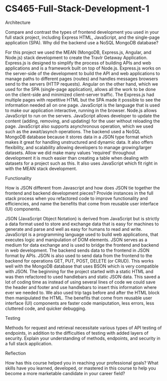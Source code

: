 # CS465-Full-Stack-Development-1
Architecture

Compare and contrast the types of frontend development you used in your full stack project, including Express HTML, JavaScript, and the single-page application (SPA).
Why did the backend use a NoSQL MongoDB database?

For this project we used the MEAN (MongoDB, Express.js, Angular, and Node.js) stack development to create the Travlr Getaway Application. Express.js is designed to simplify the process of building APIs and web applications and is a framework built on top of Node.js. Express.js works on the server-side of the development to build the API and web applications to manage paths to different pages (routes) and handles messages browsers send to the servers (HTTP requests). Angular on the other hand, which we used for the SPA (single-page application), allows all the work to be done on the client-side and minimized client-server traffic. The Express.js had multiple pages with repetitive HTML but the SPA made it possible to see the information needed all on one page. JavaScript is the language that is used to make our application interactive, running in the browser. Node.js allows JavaScript to run on the servers. JavaScript allows developer to update the content (adding, removing, and updating) for the user without reloading the page. JavaScript also supports asynchronous operation, which we used such as the await/asynch operations. The backend used a NoSQL MongoDB database because it stores data in a JSON type format which makes it great for handling unstructured and dynamic data. It also offers flexibility, and scalability allowing developers to manage growing/larger datasets. Allow we did make many values 'required' throughout development it is much easier than creating a table when dealing with datasets for a project such as this. It also uses JavaScript which fit right in with the MEAN stack development. 


Functionality

How is JSON different from Javascript and how does JSON tie together the frontend and backend development pieces?
Provide instances in the full stack process when you refactored code to improve functionality and efficiencies, and name the benefits that come from reusable user interface (UI) components.

JSON (JavaScript Object Notation) is derived from JavaScript but is strictly a data format used to store and exchange data that is easy for machines to generate and parse and well as easy for humans to read and write. JavaScript is a programming language used to build web applications, that executes logic and manipulation of DOM elements. JSON serves as a medium for data exchange and is used to bridge the frontend and backend in web development. The backend sends data to the frontend in JSON format by APIs. JSON is also used to send data from the frontend to the backend for operations GET, PUT, POST, DELETE (or CRUD). This works well with the MongoDB database that uses BSON which is very compatible with JSON. The beginning for the project started with a static HTML and was then refactored to used handlebars and static JSON data. This saved a lot of coding time as instead of using several lines of code we could save the header and footer and use handlebars to insert this information where ever we needed to. We also used trip tags before and after the HTML block then manipulated the HTML. The benefits that come from reusable user interface (UI) components are faster code maniputation, less errors, less cluttered code, and quicker debugging. 

Testing

Methods for request and retrieval necessitate various types of API testing of endpoints, in addition to the difficulties of testing with added layers of security. Explain your understanding of methods, endpoints, and security in a full stack application.



Reflection

How has this course helped you in reaching your professional goals? What skills have you learned, developed, or mastered in this course to help you become a more marketable candidate in your career field?
